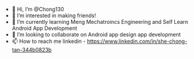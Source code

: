 - 👋 Hi, I’m @Chong130
- 👀 I’m interested in making friends!
- 🌱 I’m currently learning Meng Mechatroincs Engineering and Self Learn Android App Development
- 💞️ I’m looking to collaborate on Android app design app development
- 📫 How to reach me linkedin - https://www.linkedin.com/in/she-chong-tan-344b0823b

<!---
Chong130/Chong130 is a ✨ special ✨ repository because its `README.md` (this file) appears on your GitHub profile.
You can click the Preview link to take a look at your changes.
--->
